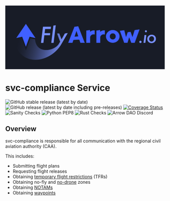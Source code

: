 ![Arrow Banner](https://github.com/Arrow-air/tf-github/raw/main/src/templates/doc-banner-services.png)

# svc-compliance Service

![GitHub stable release (latest by date)](https://img.shields.io/github/v/release/Arrow-air/svc-compliance?sort=semver&color=green) ![GitHub release (latest by date including pre-releases)](https://img.shields.io/github/v/release/Arrow-air/svc-compliance?include_prereleases) [![Coverage Status](https://coveralls.io/repos/github/Arrow-air/svc-compliance/badge.svg?branch=develop)](https://coveralls.io/github/Arrow-air/svc-compliance)
![Sanity Checks](https://github.com/arrow-air/svc-compliance/actions/workflows/sanity_checks.yml/badge.svg?branch=develop) ![Python PEP8](https://github.com/arrow-air/svc-compliance/actions/workflows/python_ci.yml/badge.svg?branch=develop) ![Rust Checks](https://github.com/arrow-air/svc-compliance/actions/workflows/rust_ci.yml/badge.svg?branch=develop) 
![Arrow DAO Discord](https://img.shields.io/discord/853833144037277726?style=plastic)

## Overview

svc-compliance is responsible for all communication with the regional civil aviation authority (CAA).

This includes:
- Submitting flight plans
- Requesting flight releases
- Obtaining [temporary flight restrictions](https://www.faa.gov/uas/getting_started/temporary_flight_restrictions) (TFRs)
- Obtaining no-fly and [no-drone](https://www.faa.gov/uas/resources/community_engagement/no_drone_zone) zones
- Obtaining [NOTAMs](https://www.faa.gov/about/initiatives/notam/what_is_a_notam)
- Obtaining [waypoints](https://www.faa.gov/air_traffic/flight_info/aeronav/aero_data/loc_id_search/fixes_waypoints/)
